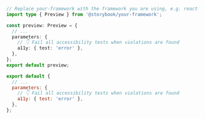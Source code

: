 ```ts filename=".storybook/preview.ts" renderer="common" language="ts"
// Replace your-framework with the framework you are using, e.g. react-vite, nextjs, vue3-vite, etc.
import type { Preview } from '@storybook/your-framework';

const preview: Preview = {
  // ...
  parameters: {
    // 👇 Fail all accessibility tests when violations are found
    a11y: { test: 'error' },
  },
};
export default preview;
```

```js filename=".storybook/preview.js" renderer="common" language="js"
export default {
  // ...
  parameters: {
    // 👇 Fail all accessibility tests when violations are found
    a11y: { test: 'error' },
  },
};
```
